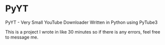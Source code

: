 # PyYT
PyYT - Very Small YouTube Downloader Written in Python using PyTube3

This is a project I wrote in like 30 minutes so if there is any errors, feel free to message me.


